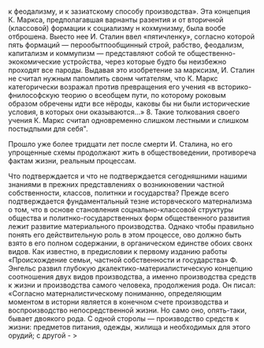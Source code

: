 к феодализму, и к зазиатскому способу производства». Эта концепция К. Маркса, предполагавшая варнанты разентия и от вторичной (классовой) формации к социализму н кохмунизму, была вообе отброшена. Выесто нее И. Сталин ввел «пятичленку», согласно которой пять формаций — перообытпообщинный строй, рабство, феодализм, капитализм и коммупизм — представляют собой те общественно-экокомические устройства, через которые будто бы неизбежно проходят все пароды. Выдавая это изобретение за марксизм, И. Сталин не считал нужным папомпить свонм читателям, что К. Маркс категорически возражал против превращения его учения «в всторико-фнилософскую теорию о всеобщем пути, по которому роковым образом обречены идти все нёроды, каковы бы ни были исторические условия, в которых они оказываются...» 8. Такие толкования своего учения К. Маркс считал одновременно слишком лестными и слишком постыдпыми для себя".

Прошло уже более тридцати лет после смерти И. Сталина, но его упрощенные схемы продолжают жить в обществоведении, противореча фактам жизни, реальным процессам.

Что подтверждается и что не подтверждается сегодняшними нашими знаниями в прежних представлениях о возникновении частной собственности, классов, политнки и государства? Прежде всего подтверждается фундаментальный тезне исторвческого матернализма о том, что в основе становления соцнально-классовой структуры общества и политнко-государственных форм общественного развития лежит развитие материального производства. Однако чтобы правильно понять его действительную роль в этом процессе, ово должно быть взято в его полном содержании, в органическом единстве обоих свонх видов. Как известно, в предисловии к первому изданию работы «Происхождение семьи, частной собственности и государства» Ф. Энгельс развил глубокую  дкалектико-материалистическую концепцию соотношения двух видов производства, а именно производства средств к жизни и производства самого человека, продолжения рода. Он писал: «Согласно матерналистическому пониманню, определяющим моментом в исторни является в конечном счете производства и воспроизводство непосредственной жизни. Но само оно, опять-таки, бывает двоякого рода. С одной сторолы — производство средств к жизни: предметов питания, одежды, жилища и необходимых для этого орудий; с другой - >
